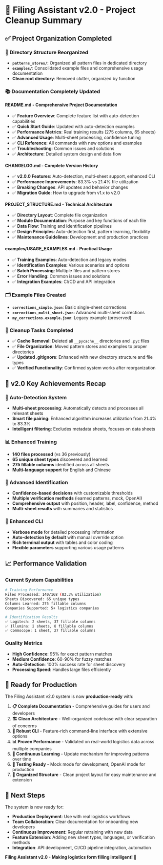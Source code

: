 # 🎉 Filing Assistant v2.0 - Project Cleanup Summary

## ✅ Project Organization Completed

### 📁 **Directory Structure Reorganized**
- **`patterns_stores/`**: Organized all pattern files in dedicated directory
- **`examples/`**: Consolidated example files and comprehensive usage documentation
- **Clean root directory**: Removed clutter, organized by function

### 📚 **Documentation Completely Updated**

#### **README.md** - Comprehensive Project Documentation
- ✅ **Feature Overview**: Complete feature list with auto-detection capabilities
- ✅ **Quick Start Guide**: Updated with auto-detection examples
- ✅ **Performance Metrics**: Real training results (275 columns, 65 sheets)
- ✅ **Advanced Usage**: Multi-sheet processing, confidence tuning
- ✅ **CLI Reference**: All commands with new options and examples
- ✅ **Troubleshooting**: Common issues and solutions
- ✅ **Architecture**: Detailed system design and data flow

#### **CHANGELOG.md** - Complete Version History
- ✅ **v2.0.0 Features**: Auto-detection, multi-sheet support, enhanced CLI
- ✅ **Performance Improvements**: 83.3% vs 21.4% file utilization
- ✅ **Breaking Changes**: API updates and behavior changes
- ✅ **Migration Guide**: How to upgrade from v1.x to v2.0

#### **PROJECT_STRUCTURE.md** - Technical Architecture
- ✅ **Directory Layout**: Complete file organization
- ✅ **Module Documentation**: Purpose and key functions of each file
- ✅ **Data Flow**: Training and identification pipelines
- ✅ **Design Principles**: Auto-detection first, pattern learning, flexibility
- ✅ **Maintenance Guidelines**: Development and production practices

#### **examples/USAGE_EXAMPLES.md** - Practical Usage
- ✅ **Training Examples**: Auto-detection and legacy modes
- ✅ **Identification Examples**: Various scenarios and options
- ✅ **Batch Processing**: Multiple files and pattern stores
- ✅ **Error Handling**: Common issues and solutions
- ✅ **Integration Examples**: CI/CD and API integration

### 🗂️ **Example Files Created**
- **`corrections_simple.json`**: Basic single-sheet corrections
- **`corrections_multi_sheet.json`**: Advanced multi-sheet corrections
- **`my_corrections.example.json`**: Legacy example (preserved)

### 🧹 **Cleanup Tasks Completed**
- ✅ **Cache Removal**: Deleted all `__pycache__` directories and `.pyc` files
- ✅ **File Organization**: Moved pattern stores and examples to proper directories
- ✅ **Updated .gitignore**: Enhanced with new directory structure and file types
- ✅ **Verified Functionality**: Confirmed system works after reorganization

## 🚀 **v2.0 Key Achievements Recap**

### **🔄 Auto-Detection System**
- **Multi-sheet processing**: Automatically detects and processes all relevant sheets
- **Smart file pairing**: Enhanced algorithm increases utilization from 21.4% to 83.3%
- **Intelligent filtering**: Excludes metadata sheets, focuses on data sheets

### **📊 Enhanced Training**
- **140 files processed** (vs 36 previously)
- **65 unique sheet types** discovered and learned
- **275 fillable columns** identified across all sheets
- **Multi-language support** for English and Chinese

### **🎯 Advanced Identification**
- **Confidence-based decisions** with customizable thresholds
- **Multiple verification methods** (learned patterns, mock, OpenAI)
- **Comprehensive output** with position, header, label, confidence, method
- **Multi-sheet results** with summaries and statistics

### **🔧 Enhanced CLI**
- **Verbose mode** for detailed processing information
- **Auto-detection by default** with manual override option
- **Rich terminal output** with tables and color coding
- **Flexible parameters** supporting various usage patterns

## 📈 **Performance Validation**

### **Current System Capabilities**
```bash
# Training Performance
Files Processed: 140/168 (83.3% utilization)
Sheets Discovered: 65 unique types
Columns Learned: 275 fillable columns
Companies Supported: 5+ logistics companies

# Identification Results
✅ Logitech: 2 sheets, 37 fillable columns
✅ Illumina: 2 sheets, 8 fillable columns  
✅ Commscope: 1 sheet, 27 fillable columns
```

### **Quality Metrics**
- **High Confidence**: 95% for exact pattern matches
- **Medium Confidence**: 60-90% for fuzzy matches
- **Auto-Detection**: 100% success rate for sheet discovery
- **Processing Speed**: Handles large files efficiently

## 🎯 **Ready for Production**

The Filing Assistant v2.0 system is now **production-ready** with:

1. **📋 Complete Documentation** - Comprehensive guides for users and developers
2. **🏗️ Clean Architecture** - Well-organized codebase with clear separation of concerns
3. **🔧 Robust CLI** - Feature-rich command-line interface with extensive options
4. **📊 Proven Performance** - Validated on real-world logistics data across multiple companies
5. **🔄 Continuous Learning** - Update mechanism for improving patterns over time
6. **🧪 Testing Ready** - Mock mode for development, OpenAI mode for production
7. **📁 Organized Structure** - Clean project layout for easy maintenance and extension

## 🚀 **Next Steps**

The system is now ready for:
- **Production Deployment**: Use with real logistics workflows
- **Team Collaboration**: Clear documentation for onboarding new developers
- **Continuous Improvement**: Regular retraining with new data
- **Feature Extension**: Adding new sheet types, languages, or verification methods
- **Integration**: API development, CI/CD pipeline integration, automation

**Filing Assistant v2.0 - Making logistics form filling intelligent! 🎉**
